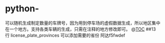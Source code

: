 # python-

可以随机生成制定数量的车牌号，因为用到停车场的虚假数据生成，所以地区集中在一个地方。支持各类车辆的生成，只需在注释的地方修改即可。
@[TOC](**可以修改的地方**)
##13 行 license_plate_provinces 可以添加需要的省份
阿达f5fwdef
